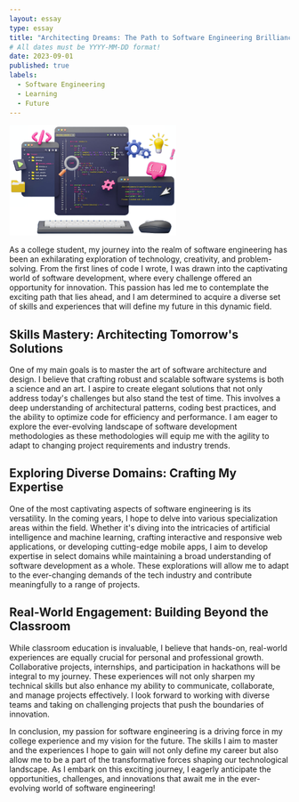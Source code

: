 ```yaml
---
layout: essay
type: essay
title: "Architecting Dreams: The Path to Software Engineering Brilliance"
# All dates must be YYYY-MM-DD format!
date: 2023-09-01
published: true
labels:
  - Software Engineering
  - Learning
  - Future
---
```


<img width="300px" class="rounded float-start pe-4" src="../img/swe-code.png">

As a college student, my journey into the realm of software engineering has been an exhilarating exploration of technology, creativity, and problem-solving. From the first lines of code I wrote, I was drawn into the captivating world of software development, where every challenge offered an opportunity for innovation. This passion has led me to contemplate the exciting path that lies ahead, and I am determined to acquire a diverse set of skills and experiences that will define my future in this dynamic field.

## Skills Mastery: Architecting Tomorrow's Solutions

One of my main goals is to master the art of software architecture and design. I believe that crafting robust and scalable software systems is both a science and an art. I aspire to create elegant solutions that not only address today's challenges but also stand the test of time. This involves a deep understanding of architectural patterns, coding best practices, and the ability to optimize code for efficiency and performance. I am eager to explore the ever-evolving landscape of software development methodologies as these methodologies will equip me with the agility to adapt to changing project requirements and industry trends.

## Exploring Diverse Domains: Crafting My Expertise

One of the most captivating aspects of software engineering is its versatility. In the coming years, I hope to delve into various specialization areas within the field. Whether it's diving into the intricacies of artificial intelligence and machine learning, crafting interactive and responsive web applications, or developing cutting-edge mobile apps, I aim to develop expertise in select domains while maintaining a broad understanding of software development as a whole. These explorations will allow me to adapt to the ever-changing demands of the tech industry and contribute meaningfully to a range of projects.

## Real-World Engagement: Building Beyond the Classroom

While classroom education is invaluable, I believe that hands-on, real-world experiences are equally crucial for personal and professional growth. Collaborative projects, internships, and participation in hackathons will be integral to my journey. These experiences will not only sharpen my technical skills but also enhance my ability to communicate, collaborate, and manage projects effectively. I look forward to working with diverse teams and taking on challenging projects that push the boundaries of innovation.

In conclusion, my passion for software engineering is a driving force in my college experience and my vision for the future. The skills I aim to master and the experiences I hope to gain will not only define my career but also allow me to be a part of the transformative forces shaping our technological landscape. As I embark on this exciting journey, I eagerly anticipate the opportunities, challenges, and innovations that await me in the ever-evolving world of software engineering!
